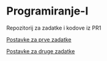 # Programiranje-I
Repozitorij za zadatke i kodove iz PR1



[Postavke za prve zadatke](Zadatak_1/Postavke.md)

[Postavke za druge zadatke](Zadatak_2/Postavke.md)